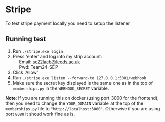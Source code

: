 # Stripe
To test stripe payment locally you need to setup the listener
## Running test
1. Run `./stripe.exe login`
2. Press 'enter' and log into my strip account:  
    &nbsp;&nbsp;&nbsp;&nbsp;&nbsp;Email: sc22lacb@leeds.ac.uk  
    &nbsp;&nbsp;&nbsp;&nbsp;&nbsp;Pwd: Team24-SEP
3. Click 'Allow'
4. Run `./stripe.exe listen --forward-to 127.0.0.1:5001/webhook`
5. Make sure the secret key displayed is the same one as in the top of `memberships.py` in the `WEBHOOK_SECRET` variable.

**Note**: If you are running this on docker (using port 3000 for the frontend), then you need to change the `YOUR_DOMAIN` variable at the top of the `memberships.py` file to `"http://localhost:3000"`. Otherwise if you are using port `8080` it shoud work fine as is.
